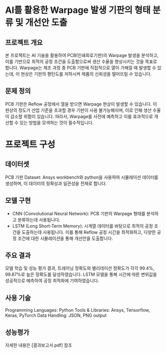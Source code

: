 # AI를 활용한 Warpage 발생 기판의 형태 분류 및 개선안 도출
## 프로젝트 개요
본 프로젝트는 AI 기술을 활용하여 PCB(인쇄회로기판)의 Warpage 발생을 분석하고, 이를 기반으로 최적의 공정 조건을 도출함으로써 생산 수율을 향상시키는 것을 목표로 합니다. Warpage는 제조 과정 중 PCB 기판에 직접적으로 열이 가해질 때 발생할 수 있는데, 이 현상은 기판의 평탄도를 저하시켜 제품의 신뢰성을 떨어뜨릴 수 있습니다.
## 문제 정의
PCB 기판은 Reflow 공정에서 열을 받으면 Warpage 현상이 발생할 수 있습니다. 이 현상의 정도가 산업 기준을 초과할 경우 기판이 사용 불가능해지며, 이로 인해 생산 수율이 감소할 위험이 있습니다. 따라서, Warpage를 사전에 예측하고 이를 효과적으로 개선할 수 있는 방법을 모색하는 것이 필수적입니다.
# 프로젝트 구성
## 데이터셋
PCB 기판 Dataset: Ansys workbench와 python을 사용하여 시뮬레이션 데이터를 생성하며, 이 데이터의 정확성과 일관성을 전제로 합니다.
## 모델 구현
- CNN (Convolutional Neural Network): PCB 기판의 Warpage 형태를 분석하고 분류하는데 사용됩니다.
- LSTM (Long Short-Term Memory): 시계열 데이터를 바탕으로 최적의 공정 조건을 도출하는데 사용됩니다. 이를 통해 Reflow 공정 시간을 최적화하고, 다양한 공정 조건에 대한 시뮬레이션을 통해 개선안을 도출합니다.
## 주요 결과
모델 학습 및 성능 평가 결과, 트레이닝 정확도와 밸리데이션 정확도가 각각 99.4%, 99.87%로 높은 정확도를 달성하였습니다.
LSTM 모델을 통해 시간에 따른 변위값을 성공적으로 예측하여 공정 최적화에 기여하였습니다.
## 사용 기술
Programming Languages: Python
Tools & Libraries: Ansys, Tensorflow, Keras, PyTorch
Data Handling: JSON, PNG output
## 성능평가
자세한 내용은 [결과보고서.pdf] 참조
